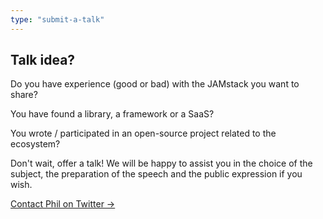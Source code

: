 ```yaml
---
type: "submit-a-talk"
---
```


## Talk idea?

Do you have experience (good or bad) with the JAMstack you want to share?

You have found a library, a framework or a SaaS?

You wrote / participated in an open-source project related to the ecosystem?

Don't wait, offer a talk! We will be happy to assist you in the choice of the subject, the preparation of the speech and the public expression if you wish.

<div class="call-to-action">
  <a type="neutral" href="https://twitter.com/philhawksworth" class="Buttonstyle__StyledButton-ltfqg3-0 buJYZG">Contact Phil on Twitter →
  </a>
</div>
